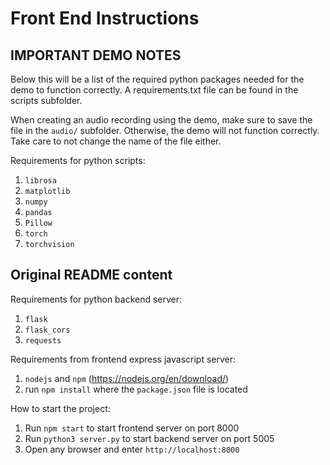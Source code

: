 # Front End Instructions
## IMPORTANT DEMO NOTES
Below this will be a list of the required python packages needed for the demo to function correctly. A requirements.txt file can be found in the scripts subfolder.

When creating an audio recording using the demo, make sure to save the file in the `audio/` subfolder. Otherwise, the demo will not function correctly. Take care to not change the name of the file either.

Requirements for python scripts:
1. `librosa`
2. `matplotlib`
3. `numpy`
4. `pandas`
5. `Pillow`
6. `torch`
7. `torchvision`

## Original README content
Requirements for python backend server:
1. `flask`
2. `flask_cors`
3. `requests`

Requirements from frontend express javascript server:
1. `nodejs` and `npm` (https://nodejs.org/en/download/)
2. run `npm install` where the `package.json` file is located

How to start the project:
1. Run `npm start` to start frontend server on port 8000
2. Run `python3 server.py` to start backend server on port 5005
3. Open any browser and enter `http://localhost:8000`


